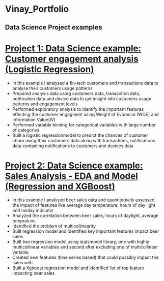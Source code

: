 # Vinay_Portfolio

## Data Science Project examples

# [Project 1: Data Science example: Customer engagement analysis (Logistic Regression)](https://github.com/vinayamsnl/Customer-Analysis-Project)

* In this example I analysed a fin-tech customers and transactions data to analyse their customers usage patterns 
* Prepared analysis data using customers data, transaction data, notification data and device data to get insight into customers usage patterns and engagement levels
* Performed exploratory analysis to identify the important features effecting the customer engagment using Weight of Evidence (WOE) and Information Value(IV)
* Performed variable binning for categorical variables with large number of categories
* Built a logistic regressionmodel to predict the chances of customer churn using their customers data along with transactions, notifications data containing notifications to customers and devices data 


# [Project 2: Data Science example: Sales Analysis - EDA and Model (Regression and XGBoost)](https://github.com/vinayamsnl/Vinay_Portfolio/tree/master)

* In this example I analysed beer sales data and quantitatively assessed the impact of features like average day temperature, hours of day light and hoiday indicator
* Analyzed the correlation between beer sales, hours of daylight, average temprature. 
* Identified the problem of multicollinearity
* Built regression model and identified key important features impact beer sales
* Built two regression model using statsmodel library, one with highly multicollinear variables and second after excluding one of multicollinear variable
* Created new features (time series based) that could possibly impact the sales with
* Built a Xgboost regression model and identified list of top feature impacting bear sales
